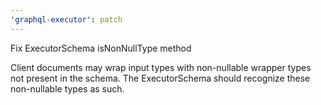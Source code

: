 ```yaml
---
'graphql-executor': patch
---
```


Fix ExecutorSchema isNonNullType method

Client documents may wrap input types with non-nullable wrapper types not present in the schema. The ExecutorSchema should recognize these non-nullable types as such.
